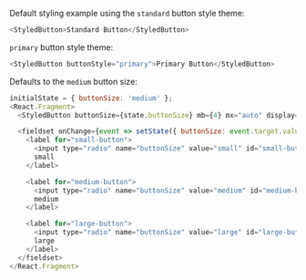 Default styling example using the `standard` button style theme:

```js
<StyledButton>Standard Button</StyledButton>
```

`primary` button style theme:

```js
<StyledButton buttonStyle="primary">Primary Button</StyledButton>
```

Defaults to the `medium` button size:

```js
initialState = { buttonSize: 'medium' };
<React.Fragment>
  <StyledButton buttonSize={state.buttonSize} mb={4} mx="auto" display="block">{state.buttonSize}</StyledButton>

  <fieldset onChange={event => setState({ buttonSize: event.target.value })}>
    <label for="small-button">
      <input type="radio" name="buttonSize" value="small" id="small-button" defaultChecked={state.buttonSize === 'small'} />
      small
    </label>

    <label for="medium-button">
      <input type="radio" name="buttonSize" value="medium" id="medium-button" defaultChecked={state.buttonSize === 'medium'} />
      medium
    </label>

    <label for="large-button">
      <input type="radio" name="buttonSize" value="large" id="large-button" defaultChecked={state.buttonSize === 'large'} />
      large
    </label>
  </fieldset>
</React.Fragment>
```
